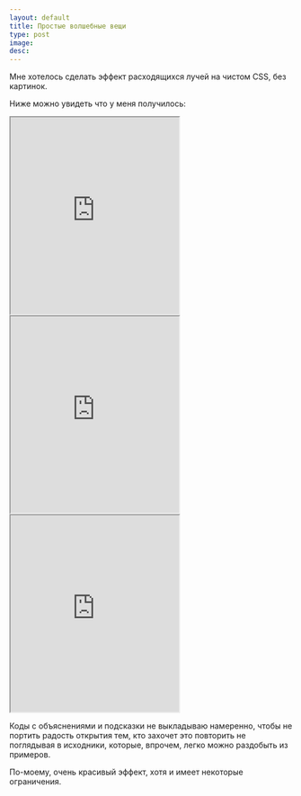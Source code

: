 ```yaml
---
layout: default
title: Простые волшебные вещи
type: post
image: 
desc: 
---
```


Мне хотелось сделать эффект расходящихся лучей на чистом CSS, без картинок. <!--more-->

Ниже можно увидеть что у меня получилось:

<iframe class="jsbin" style="height: 350px" src="http://jsbin.com/uheteQOr/11/"></iframe>

<!-- <iframe class="jsbin" style="height: 350px" src="http://jsbin.com/uheteQOr/6/"></iframe> -->

<iframe class="jsbin" style="height: 350px" src="http://jsbin.com/uheteQOr/12/"></iframe>

<iframe class="jsbin" style="height: 350px" src="http://jsbin.com/uheteQOr/13/"></iframe>

Коды с объяснениями и подсказки не выкладываю намеренно, чтобы не портить радость открытия тем, кто захочет это повторить не поглядывая в исходники, которые, впрочем, легко можно раздобыть из примеров.

По-моему, очень красивый эффект, хотя и имеет некоторые ограничения.